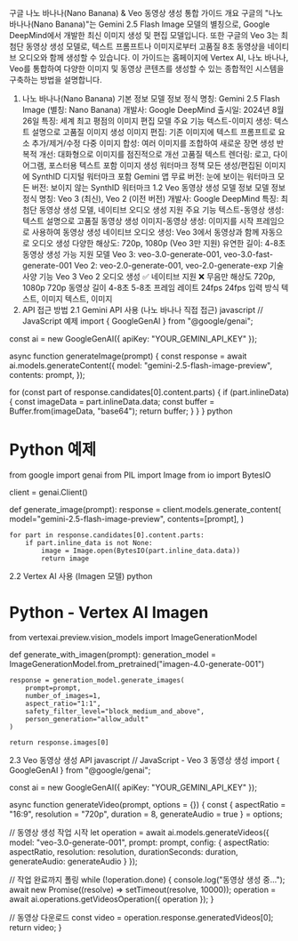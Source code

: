 구글 나노 바나나(Nano Banana) & Veo 동영상 생성 통합 가이드
개요
구글의 "나노 바나나(Nano Banana)"는 Gemini 2.5 Flash Image 모델의 별칭으로, Google DeepMind에서 개발한 최신 이미지 생성 및 편집 모델입니다. 또한 구글의 Veo 3는 최첨단 동영상 생성 모델로, 텍스트 프롬프트나 이미지로부터 고품질 8초 동영상을 네이티브 오디오와 함께 생성할 수 있습니다. 이 가이드는 홈페이지에 Vertex AI, 나노 바나나, Veo를 통합하여 다양한 이미지 및 동영상 콘텐츠를 생성할 수 있는 종합적인 시스템을 구축하는 방법을 설명합니다.

1. 나노 바나나(Nano Banana) 기본 정보
모델 정보
정식 명칭: Gemini 2.5 Flash Image (별칭: Nano Banana)
개발사: Google DeepMind
출시일: 2024년 8월 26일
특징: 세계 최고 평점의 이미지 편집 모델
주요 기능
텍스트-이미지 생성: 텍스트 설명으로 고품질 이미지 생성
이미지 편집: 기존 이미지에 텍스트 프롬프트로 요소 추가/제거/수정
다중 이미지 합성: 여러 이미지를 조합하여 새로운 장면 생성
반복적 개선: 대화형으로 이미지를 점진적으로 개선
고품질 텍스트 렌더링: 로고, 다이어그램, 포스터용 텍스트 포함 이미지 생성
워터마크 정책
모든 생성/편집된 이미지에 SynthID 디지털 워터마크 포함
Gemini 앱 무료 버전: 눈에 보이는 워터마크
모든 버전: 보이지 않는 SynthID 워터마크
1.2 Veo 동영상 생성 모델 정보
모델 정보
정식 명칭: Veo 3 (최신), Veo 2 (이전 버전)
개발사: Google DeepMind
특징: 최첨단 동영상 생성 모델, 네이티브 오디오 생성 지원
주요 기능
텍스트-동영상 생성: 텍스트 설명으로 고품질 동영상 생성
이미지-동영상 생성: 이미지를 시작 프레임으로 사용하여 동영상 생성
네이티브 오디오 생성: Veo 3에서 동영상과 함께 자동으로 오디오 생성
다양한 해상도: 720p, 1080p (Veo 3만 지원)
유연한 길이: 4-8초 동영상 생성 가능
지원 모델
Veo 3: veo-3.0-generate-001, veo-3.0-fast-generate-001
Veo 2: veo-2.0-generate-001, veo-2.0-generate-exp
기술 사양
기능	Veo 3	Veo 2
오디오 생성	✅ 네이티브 지원	❌ 무음만
해상도	720p, 1080p	720p
동영상 길이	4-8초	5-8초
프레임 레이트	24fps	24fps
입력 방식	텍스트, 이미지	텍스트, 이미지
2. API 접근 방법
2.1 Gemini API 사용 (나노 바나나 직접 접근)
javascript 
// JavaScript 예제
import { GoogleGenAI } from "@google/genai";

const ai = new GoogleGenAI({
  apiKey: "YOUR_GEMINI_API_KEY"
});

async function generateImage(prompt) {
  const response = await ai.models.generateContent({
    model: "gemini-2.5-flash-image-preview",
    contents: prompt,
  });

  for (const part of response.candidates[0].content.parts) {
    if (part.inlineData) {
      const imageData = part.inlineData.data;
      const buffer = Buffer.from(imageData, "base64");
      return buffer;
    }
  }
}
python 
# Python 예제
from google import genai
from PIL import Image
from io import BytesIO

client = genai.Client()

def generate_image(prompt):
    response = client.models.generate_content(
        model="gemini-2.5-flash-image-preview",
        contents=[prompt],
    )
    
    for part in response.candidates[0].content.parts:
        if part.inline_data is not None:
            image = Image.open(BytesIO(part.inline_data.data))
            return image
2.2 Vertex AI 사용 (Imagen 모델)
python 
# Python - Vertex AI Imagen
from vertexai.preview.vision_models import ImageGenerationModel

def generate_with_imagen(prompt):
    generation_model = ImageGenerationModel.from_pretrained("imagen-4.0-generate-001")
    
    response = generation_model.generate_images(
        prompt=prompt,
        number_of_images=1,
        aspect_ratio="1:1",
        safety_filter_level="block_medium_and_above",
        person_generation="allow_adult"
    )
    
    return response.images[0]
2.3 Veo 동영상 생성 API
javascript 
// JavaScript - Veo 3 동영상 생성
import { GoogleGenAI } from "@google/genai";

const ai = new GoogleGenAI({
  apiKey: "YOUR_GEMINI_API_KEY"
});

async function generateVideo(prompt, options = {}) {
  const {
    aspectRatio = "16:9",
    resolution = "720p",
    duration = 8,
    generateAudio = true
  } = options;

  // 동영상 생성 작업 시작
  let operation = await ai.models.generateVideos({
    model: "veo-3.0-generate-001",
    prompt: prompt,
    config: {
      aspectRatio: aspectRatio,
      resolution: resolution,
      durationSeconds: duration,
      generateAudio: generateAudio
    }
  });

  // 작업 완료까지 폴링
  while (!operation.done) {
    console.log("동영상 생성 중...");
    await new Promise((resolve) => setTimeout(resolve, 10000));
    operation = await ai.operations.getVideosOperation({ operation });
  }

  // 동영상 다운로드
  const video = operation.response.generatedVideos[0];
  return video;
}